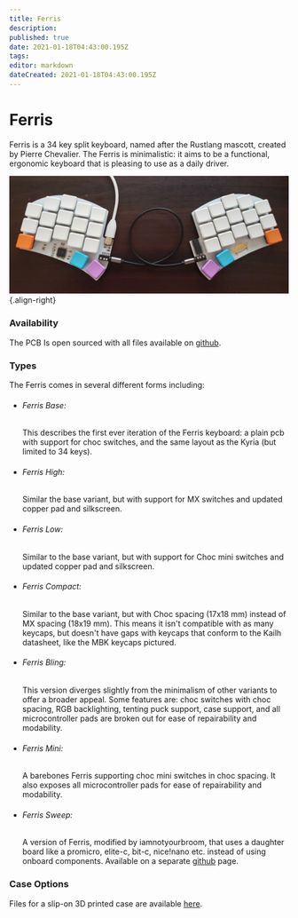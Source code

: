 ```yaml
---
title: Ferris
description: 
published: true
date: 2021-01-18T04:43:00.195Z
tags: 
editor: markdown
dateCreated: 2021-01-18T04:43:00.195Z
---
```




# Ferris

Ferris is a 34 key split keyboard, named after the Rustlang mascott, created by Pierre Chevalier. The Ferris is minimalistic: it aims to be a functional, ergonomic keyboard that is pleasing to use as a daily driver.

![ferris_base.jpg](/ferris_base.jpg){.align-right}

### Availability

The PCB Is open sourced with all files available on [github](https://github.com/pierrechevalier83/ferris).

### Types

The Ferris comes in several different forms including:

*   ###### Ferris Base:

    This describes the first ever iteration of the Ferris keyboard: a plain pcb with support for choc switches, and the same layout as the Kyria (but limited to 34 keys).
*   ###### Ferris High:

    Similar the base variant, but with support for MX switches and updated copper pad and silkscreen.
*   ###### Ferris Low:

    Similar to the base variant, but with support for Choc mini switches and updated copper pad and silkscreen.
*   ###### Ferris Compact:

    Similar to the base variant, but with Choc spacing (17x18 mm) instead of MX spacing (18x19 mm). This means it isn't compatible with as many keycaps, but doesn't have gaps with keycaps that conform to the Kailh datasheet, like the MBK keycaps pictured.
*   ###### Ferris Bling:

    This version diverges slightly from the minimalism of other variants to offer a broader appeal. Some features are: choc switches with choc spacing, RGB backlighting, tenting puck support, case support, and all microcontroller pads are broken out for ease of repairability and modability.
*   ###### Ferris Mini:

    A barebones Ferris supporting choc mini switches in choc spacing. It also exposes all microcontroller pads for ease of repairability and modability.
*   ###### Ferris Sweep:

    A version of Ferris, modified by iamnotyourbroom, that uses a daughter board like a promicro, elite-c, bit-c, nice!nano etc. instead of using onboard components. Available on a separate [github](https://github.com/davidphilipbarr/Sweep) page.

### Case Options

Files for a slip-on 3D printed case are available [here](https://github.com/MelindaBirkenstock/Ferris-Slip-On-Case).